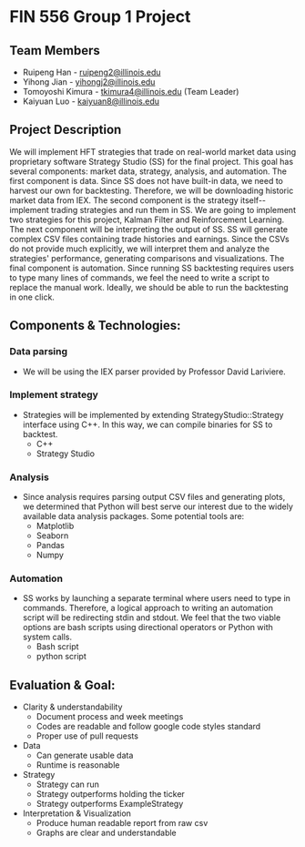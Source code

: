 # FIN 556 Group 1 Project

## Team Members

- Ruipeng Han - ruipeng2@illinois.edu
- Yihong Jian - yihongj2@illinois.edu
- Tomoyoshi Kimura - tkimura4@illinois.edu (Team Leader)
- Kaiyuan Luo - kaiyuan8@illinois.edu


## Project Description

We will implement HFT strategies that trade on real-world market data using proprietary software Strategy Studio (SS) for the final project. This goal has several components: market data, strategy, analysis, and automation. The first component is data. Since SS does not have built-in data, we need to harvest our own for backtesting. Therefore, we will be downloading historic market data from IEX. The second component is the strategy itself--implement trading strategies and run them in SS. We are going to implement two strategies for this project, Kalman Filter and Reinforcement Learning. The next component will be interpreting the output of SS. SS will generate complex CSV files containing trade histories and earnings. Since the CSVs do not provide much explicitly, we will interpret them and analyze the strategies' performance, generating comparisons and visualizations. The final component is automation. Since running SS backtesting requires users to type many lines of commands, we feel the need to write a script to replace the manual work. Ideally, we should be able to run the backtesting in one click.

## Components & Technologies:

### Data parsing

- We will be using the IEX parser provided by Professor David Lariviere.

### Implement strategy

- Strategies will be implemented by extending StrategyStudio::Strategy interface using C++. In this way, we can compile binaries for SS to backtest.
  - C++
  - Strategy Studio

### Analysis

- Since analysis requires parsing output CSV files and generating plots, we determined that Python will best serve our interest due to the widely available data analysis packages. Some potential tools are:
  - Matplotlib
  - Seaborn
  - Pandas
  - Numpy

### Automation

- SS works by launching a separate terminal where users need to type in commands. Therefore, a logical approach to writing an automation script will be redirecting stdin and stdout. We feel that the two viable options are bash scripts using directional operators or Python with system calls.
  - Bash script
  - python script

## Evaluation & Goal:

- Clarity & understandability
  - Document process and week meetings
  - Codes are readable and follow google code styles standard
  - Proper use of pull requests
- Data
  - Can generate usable data
  - Runtime is reasonable
- Strategy
  - Strategy can run
  - Strategy outperforms holding the ticker
  - Strategy outperforms ExampleStrategy
- Interpretation & Visualization
  - Produce human readable report from raw csv
  - Graphs are clear and understandable